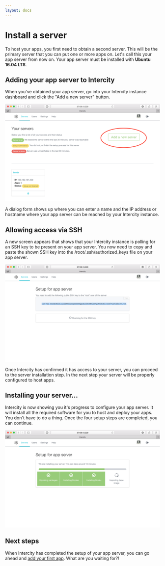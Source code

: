 ```yaml
---
layout: docs
---
```


<h1 class="m-t-0">Install a server</h1>

To host your apps, you first need to obtain a second server. This will be the primary server that you can put one or more apps on. Let's call this your app server from now on. Your app server must be installed with **Ubuntu 16.04 LTS**.

## Adding your app server to Intercity

When you've obtained your app server, go into your Intercity instance dashboard and click the "Add a new server" button.

<img src="/images/docs-add-server@2x.png" class="img-responsive">

A dialog form shows up where you can enter a name and the IP address or hostname where your app server can be reached by your Intercity instance.

## Allowing access via SSH

A new screen appears that shows that your Intercity instance is polling for an SSH key to be present on your app server. You now need to copy and paste the shown SSH key into the /root/.ssh/authorized_keys file on your app server.

<img src="/images/docs-ssh-check@2x.png" class="img-responsive">

Once Intercity has confirmed it has access to your server, you can proceed to the server installation step. In the next step your server will be properly configured to host apps.

## Installing your server...

Intercity is now showing you it's progress to configure your app server. It will install all the required software for you to host and deploy your apps. You don't have to do a thing. Once the four setup steps are completed, you can continue.

<img src="/images/docs-server-setup@2x.png" class="img-responsive">

## Next steps

When Intercity has completed the setup of your app server, you can go ahead and [add your first app](/docs/add-app.html). What are you waiting for?!
